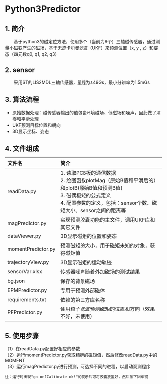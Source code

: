 # Python3Predictor

## 1. 简介
　　基于python3的磁定位方法，使用多个（当前为9个）三轴磁传感器，通过测量小磁铁产生的磁场，基于无迹卡尔曼滤波（UKF）来预测位置（x,
y , z）和姿态（四元数q0, q1, q2, q3）

## 2. sensor
　　采用ST的LIS2MDL三轴传感器，量程为±49Gs，最小分辨率为1.5mGs

## 3. 算法流程

+ 原始数据处理：磁传感器输出的值包含环境磁场、低磁场和噪声，因此做了清零和平滑处理
+ UKF预测目标位置和朝向
+ 3D显示坐标、姿态

## 4. 文件组成

| 文件名              | 简介                                                                                                                                                                          |
|:-------------------|:------------------------------------------------------------------------------------------------------------------------------------------------------------------------------|
| readData.py        | 1. 读取PCB板的通信数据<br> 2. 绘图函数plotMag（原始B值和平滑后的）和plotB(原始B值和预测B值)<br> 3. 磁偶极矩的公式定义<br> 4. 配置参数的定义，包括：sensor个数、磁矩大小、sensor之间的距离等 |
| magPredictor.py    | 实现预测胶囊功能的主文件，调用UKF库和其它文件                                                                                                                                     |
| dataViewer.py      | 3D显示磁矩的位置和姿态                                                                                                                                                          |
| momentPredictor.py | 预测磁矩的大小，用于磁矩未知的对象，获得磁矩值                                                                                                                                     |
| trajectoryView.py  | 3D显示磁矩的运动轨迹                                                                                                                                                            |
| sensorVar.xlsx     | 传感器噪声随着外加磁场的测试结果                                                                                                                                                 |
| bg.json            | 保存的背景磁场                                                                                                                                                                 |
| EPMPredictor.py    | 专用于预测外部磁体                                                                                                                                                              |
| requirements.txt   | 依赖的第三方库名称                                                                                                                                                              |
| PFPredictor.py     | 使用粒子滤波预测磁矩的位置和方向（效果不好，未使用）                                                                                                                                |

## 5. 使用步骤
（1）在readData.py配置好相应的参数<br>
（2）运行momentPredictor.py获取精确的磁矩值，然后修改readData.py中的MOMENT<br>
（3）运行magPredictor.py进行预测，可选择不同的进程，以启动观测程序<br>

`注：运行时出现"go on?Calibrate ok!"的提示后可将胶囊放置好，然后按下回车键`
